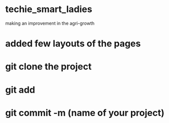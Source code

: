 # techie_smart_ladies
making an improvement in the agri-growth

#  added few layouts of the pages
# git clone the project
# git add
# git commit -m (name of your project)
